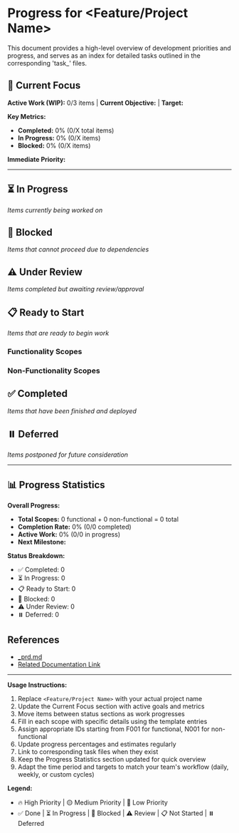 # Progress for <Feature/Project Name>

This document provides a high-level overview of development priorities and progress, and serves as an index for detailed tasks outlined in the corresponding 'task_' files.

## 🎯 Current Focus

**Active Work (WIP):** 0/3 items | **Current Objective:** <Current focus objective> | **Target:** <Target completion date>

**Key Metrics:**

- **Completed:** 0% (0/X total items)
- **In Progress:** 0% (0/X items)
- **Blocked:** 0% (0/X items)

**Immediate Priority:** <What needs to be completed next>

---

## ⏳ In Progress

*Items currently being worked on*

<!-- Template entry - replace with actual items
- ⏳ **<Feature Name>**
  - **ID:** F001 | **Priority:** 🔥 **High**
  - **Progress:** X% (X/X tasks completed) | **Estimate:** X days remaining
  - **Description:** <Brief description of the feature>
  - **Related Files:** [task_F001_<feature-name>.md](./task_F001_<feature-name>.md)
-->

## 🔴 Blocked

*Items that cannot proceed due to dependencies*

<!-- Template entry - replace with actual items
- 🔴 **<Feature Name>**
  - **ID:** F002 | **Priority:** 🟡 **Medium**
  - **Progress:** X% (blocked on <dependency>) | **Estimate:** X days after unblocked
  - **Description:** <Brief description of the feature>
  - **Blocker:** <What is blocking this item>
  - **Related Files:** [task_F002_<feature-name>.md](./task_F002_<feature-name>.md)
-->

## ⚠️ Under Review

*Items completed but awaiting review/approval*

<!-- Template entry - replace with actual items
- ⚠️ **<Feature Name>**
  - **ID:** F003 | **Priority:** 🔥 **High**
  - **Progress:** 100% (review pending) | **Estimate:** X days for review
  - **Description:** <Brief description of the feature>
  - **Reviewer:** <Who is reviewing>
  - **Related Files:** [task_F003_<feature-name>.md](./task_F003_<feature-name>.md)
-->

## 📋 Ready to Start

*Items that are ready to begin work*

### Functionality Scopes

<!-- Template entry - replace with actual items
- 📋 **<Feature Name>**
  - **ID:** F004 | **Priority:** 🟡 **Medium**
  - **Progress:** 0% (ready to start) | **Estimate:** X days
  - **Description:** <Brief description of the feature>
  - **Related Files:** [task_F004_<feature-name>.md](./task_F004_<feature-name>.md)
-->

### Non-Functionality Scopes

<!-- Template entry - replace with actual items
- 📋 **<Non-Functional Requirement>**
  - **ID:** N001 | **Priority:** 🔵 **Low**
  - **Progress:** 0% (ready to start) | **Estimate:** X days
  - **Description:** <Brief description of the requirement>
  - **Related Files:** [task_N001_<feature-name>.md](./task_N001_<feature-name>.md)
-->

## ✅ Completed

*Items that have been finished and deployed*

<!-- Template entry - replace with actual items
- ✅ **<Feature Name>**
  - **ID:** F000 | **Priority:** 🔥 **High**
  - **Progress:** 100% (completed <date>)
  - **Description:** <Brief description of the feature>
  - **Deployed:** <deployment date and version>
-->

## ⏸️ Deferred

*Items postponed for future consideration*

<!-- Template entry - replace with actual items
- ⏸️ **<Feature Name>**
  - **ID:** F999 | **Priority:** 🔵 **Low**
  - **Progress:** 0% (deferred to <future milestone>)
  - **Description:** <Brief description of the feature>
  - **Reason:** <Why this was deferred>
-->

---

## 📊 Progress Statistics

**Overall Progress:**

- **Total Scopes:** 0 functional + 0 non-functional = 0 total
- **Completion Rate:** 0% (0/0 completed)
- **Active Work:** 0% (0/0 in progress)
- **Next Milestone:** <Upcoming milestone or target>

**Status Breakdown:**

- ✅ Completed: 0
- ⏳ In Progress: 0
- 📋 Ready to Start: 0
- 🔴 Blocked: 0
- ⚠️ Under Review: 0
- ⏸️ Deferred: 0

## References

- [_prd.md](./_prd.md)
- [Related Documentation Link](./link-to-documentation.md)

---

**Usage Instructions:**

1. Replace `<Feature/Project Name>` with your actual project name
2. Update the Current Focus section with active goals and metrics
3. Move items between status sections as work progresses
4. Fill in each scope with specific details using the template entries
5. Assign appropriate IDs starting from F001 for functional, N001 for non-functional
6. Update progress percentages and estimates regularly
7. Link to corresponding task files when they exist
8. Keep the Progress Statistics section updated for quick overview
9. Adapt the time period and targets to match your team\'s workflow (daily, weekly, or custom cycles)

**Legend:**

- 🔥 High Priority | 🟡 Medium Priority | 🔵 Low Priority
- ✅ Done | ⏳ In Progress | 🔴 Blocked | ⚠️ Review | 📋 Not Started | ⏸️ Deferred
